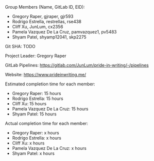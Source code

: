 Group Members (Name, GitLab ID, EID):
- Gregory Raper,                gjraper,          gjr593
- Rodrigo Estrella,             restrellas,       rse438
- Cliff Xu,                     JunLum,           cx2356
- Pamela Vazquez De La Cruz,    pamvazquez1,      pv5483
- Shyam Patel,                  shyamp12041,      skp2275

Git SHA: TODO

Project Leader: Gregory Raper

GitLab Pipelines: https://gitlab.com/JunLum/pride-in-writing/-/pipelines

Website: https://www.prideinwriting.me/

Estimated completion time for each member:
- Gregory Raper:               15 hours
- Rodrigo Estrella:            15 hours
- Cliff Xu:                    15 hours
- Pamela Vazquez De La Cruz:   15 hours
- Shyam Patel:                 15 hours

Actual completion time for each member:
- Gregory Raper:               x hours
- Rodrigo Estrella:            x hours
- Cliff Xu:                    x hours
- Pamela Vazquez De La Cruz:   x hours
- Shyam Patel:                 x hours